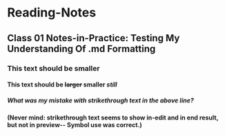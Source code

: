 # Reading-Notes

## **Class 01 Notes-in-Practice: Testing My Understanding Of .md Formatting**

### This text should be smaller
#### This text should be ~~larger~~ smaller *still*
##### ***What was my mistake with strikethrough text in the above line?***
#### (Never mind: strikethrough text seems to show in-edit and in end result, but not in preview-- Symbol use was correct.)
